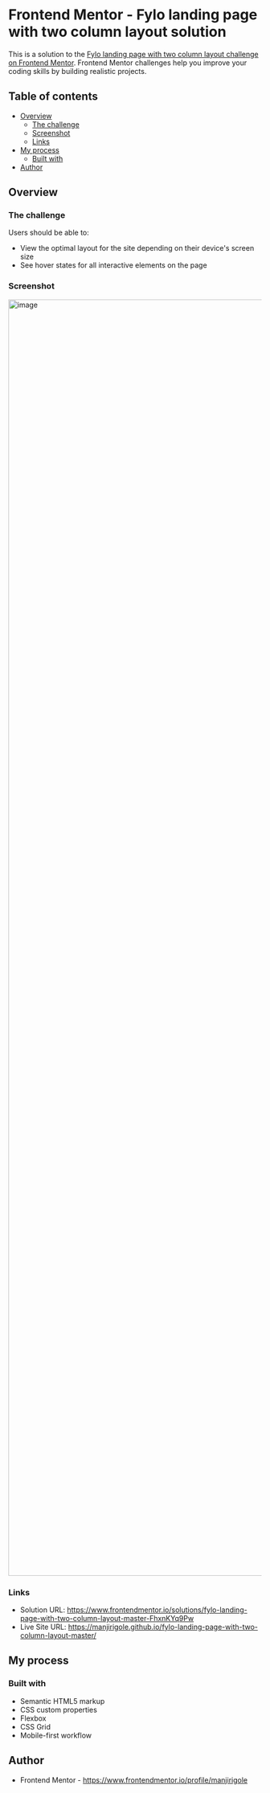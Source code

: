 # Frontend Mentor - Fylo landing page with two column layout solution

This is a solution to the [Fylo landing page with two column layout challenge on Frontend Mentor](https://www.frontendmentor.io/challenges/fylo-landing-page-with-two-column-layout-5ca5ef041e82137ec91a50f5). Frontend Mentor challenges help you improve your coding skills by building realistic projects.

## Table of contents

- [Overview](#overview)
  - [The challenge](#the-challenge)
  - [Screenshot](#screenshot)
  - [Links](#links)
- [My process](#my-process)
  - [Built with](#built-with)
- [Author](#author)

## Overview

### The challenge

Users should be able to:

- View the optimal layout for the site depending on their device's screen size
- See hover states for all interactive elements on the page

### Screenshot

<img width="1835" height="2541" alt="image" src="https://github.com/user-attachments/assets/939f3fa5-d36a-4949-8ce0-af91ba653f61" />


### Links

- Solution URL: https://www.frontendmentor.io/solutions/fylo-landing-page-with-two-column-layout-master-FhxnKYq9Pw
- Live Site URL: https://manjirigole.github.io/fylo-landing-page-with-two-column-layout-master/

## My process

### Built with

- Semantic HTML5 markup
- CSS custom properties
- Flexbox
- CSS Grid
- Mobile-first workflow

## Author

- Frontend Mentor - https://www.frontendmentor.io/profile/manjirigole
